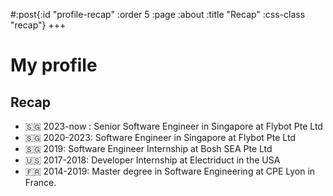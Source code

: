 #:post{:id "profile-recap"
       :order 5
       :page :about
       :title "Recap"
       :css-class "recap"}
+++
# My profile

## Recap

- 🇸🇬 2023-now : Senior Software Engineer in Singapore at Flybot Pte Ltd
- 🇸🇬 2020-2023: Software Engineer in Singapore at Flybot Pte Ltd
- 🇸🇬 2019: Software Engineer Internship at Bosh SEA Pte Ltd
- 🇺🇸 2017-2018: Developer Internship at Electriduct in the USA
- 🇫🇷 2014-2019: Master degree in Software Engineering at CPE Lyon in France.